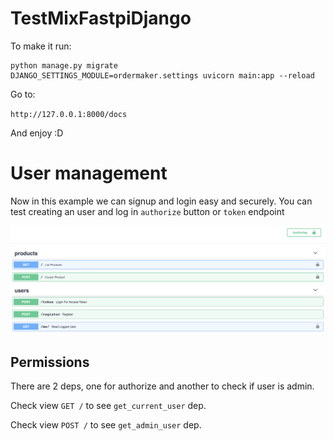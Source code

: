 # TestMixFastpiDjango


To make it run:

```
python manage.py migrate   
DJANGO_SETTINGS_MODULE=ordermaker.settings uvicorn main:app --reload
```

Go to:

`http://127.0.0.1:8000/docs`

And enjoy :D

# User management

Now in this example we can signup and login easy and securely. You can test creating an user and log in `authorize` button or `token` endpoint


![image](/docs/images/OpenAPI.png)

## Permissions

There are 2 deps, one for authorize and another to check if user is admin. 

Check view `GET /` to see `get_current_user` dep.

Check view `POST /` to see `get_admin_user` dep.
